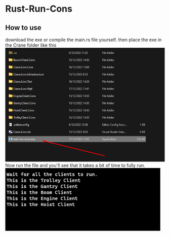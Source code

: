 # Rust-Run-Cons

## How to use
download the exe or compile the main.rs file yourself.
then place the exe in the Crane folder like this ![screenshot showing where to place it](images/tutorial.png)
Now run the file and you'll see that it takes a bit of time to fully run. ![screenshot of the terminal](images/tutorial2.png)